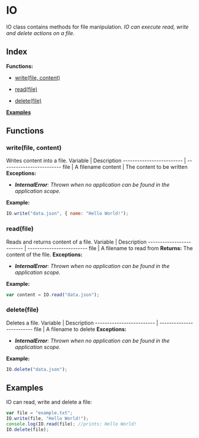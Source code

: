 # IO
IO class contains methods for file manipulation.
_IO can execute read, write and delete actions on a file._




## Index
**Functions:**
* [write(file, content)](#write(file,-content))

* [read(file)](#read(file))

* [delete(file)](#delete(file))

**[Examples](#examples)**



## Functions
### write(file, content)
Writes content into a file.
Variable | Description
 ------------------------- | -------------------------
file | A filename
content | The content to be written
**Exceptions:**
* _**InternalError**: Thrown when no application can be found in the application scope._




**Example:**
```javascript
IO.write("data.json", { name: "Hello World!");
```




### read(file)
Reads and returns content of a file.
Variable | Description
 ------------------------- | -------------------------
file | A filename to read from 
**Returns:**
The content of the file.
**Exceptions:**
* _**InternalError**: Thrown when no application can be found in the application scope._




**Example:**
```javascript
var content = IO.read("data.json");
```




### delete(file)
Deletes a file.
Variable | Description
 ------------------------- | -------------------------
file | A filename to delete
**Exceptions:**
* _**InternalError**: Thrown when no application can be found in the application scope._




**Example:**
```javascript
IO.delete("data.json");
```




## Examples
IO can read, write and delete a file:
```javascript
var file = "example.txt";
IO.write(file, "Hello World!");
console.log(IO.read(file); //prints: Hello World!
IO.delete(file);
```








